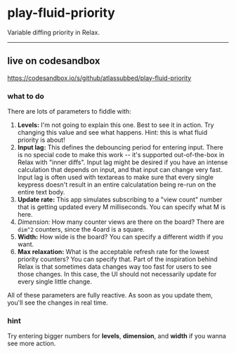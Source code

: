 # play-fluid-priority

Variable diffing priority in Relax.

---

## live on codesandbox

https://codesandbox.io/s/github/atlassubbed/play-fluid-priority

### what to do

There are lots of parameters to fiddle with:

  1. **Levels:** I'm not going to explain this one. Best to see it in action. Try changing this value and see what happens. Hint: this is what fluid priority is about!
  2. **Input lag:** This defines the debouncing period for entering input. There is no special code to make this work -- it's supported out-of-the-box in Relax with "inner diffs". Input lag might be desired if you have an intense calculation that depends on input, and that input can change very fast. Input lag is often used with textareas to make sure that every single keypress doesn't result in an entire calculatation being re-run on the entire text body.
  3. **Update rate:** This app simulates subscribing to a "view count" number that is getting updated every M milliseconds. You can specify what M is here.
  4. **Dimension*:* How many counter views are there on the board? There are `dim^2` counters, since the 4oard is a square.
  5. **Width:** How wide is the board? You can specify a different width if you want.
  6. **Max relaxation:** What is the acceptable refresh rate for the lowest priority counters? You can specify that. Part of the inspiration behind Relax is that sometimes data changes way too fast for users to see those changes. In this case, the UI should not necessarily update for every single little change.


All of these parameters are fully reactive. As soon as you update them, you'll see the changes in real time.

### hint

Try entering bigger numbers for **levels**, **dimension**, and **width** if you wanna see more action.

